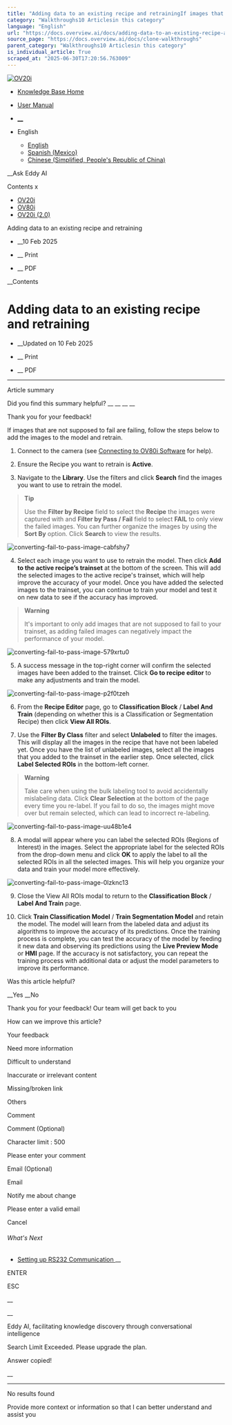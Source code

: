 ```yaml
---
title: "Adding data to an existing recipe and retrainingIf images that are not supposed to fail are failing, follow the steps below to add the images to the model and retrain. Connect to the camera (see Connecting to OV80i Software for help). Ensure the Recipe you want to retrain is Active . ..."
category: "Walkthroughs10 Articlesin this category"
language: "English"
url: "https://docs.overview.ai/docs/adding-data-to-an-existing-recipe-and-retraining-1"
source_page: "https://docs.overview.ai/docs/clone-walkthroughs"
parent_category: "Walkthroughs10 Articlesin this category"
is_individual_article: True
scraped_at: "2025-06-30T17:20:56.763009"
---
```


[ ![OV20i](https://cdn.document360.io/logo/863daf20-40fe-49e9-9c91-e3c6cfba55d1/2e22ebf07a24460d8065cff0cb46d3d4-OverviewLogo.png) ](https://www.overview.ai)

  * [Knowledge Base Home](https://docs.overview.ai)
  * [User Manual](https://docs.overview.ai/docs)



  * [ __](/v1/en)
  * English

    * [ English ](/docs/en/adding-data-to-an-existing-recipe-and-retraining-1 "en")
    * [ Spanish \(Mexico\) ](/docs/es-mx/adding-data-to-an-existing-recipe-and-retraining-1 "es-mx")
    * [ Chinese \(Simplified, People's Republic of China\) ](/docs/zh-cn/adding-data-to-an-existing-recipe-and-retraining-1 "zh-cn")




__Ask Eddy AI

Contents x

  * [ OV20i  ](start-here)
  * [ OV80i  ](start-here-1)
  * [ OV20i \(2.0\)  ](faq)



Adding data to an existing recipe and retraining

  *  __10 Feb 2025



  *  __ Print

  *  __ PDF




 __Contents

# Adding data to an existing recipe and retraining

  *  __Updated on 10 Feb 2025



  *  __ Print

  * __ PDF




* * *

Article summary

Did you find this summary helpful?  __ __ __ __

Thank you for your feedback\!

If images that are not supposed to fail are failing, follow the steps below to add the images to the model and retrain.

  1. Connect to the camera \(see [Connecting to OV80i Software](https://docs.overview.ai/docs/electrical-and-communication-1#connecting-to-the-ov80i-software) for help\).

  2. Ensure the Recipe you want to retrain is **Active**.

  3. Navigate to the **Library**. Use the filters and click **Search** find the images you want to use to retrain the model.

> **Tip**
> 
> Use the **Filter by Recipe** field to select the **Recipe** the images were captured with and **Filter by Pass / Fail** field to select **FAIL** to only view the failed images. You can further organize the images by using the **Sort By** option. Click **Search** to view the results.

![converting-fail-to-pass-image-cabfshy7](https://cdn.document360.io/863daf20-40fe-49e9-9c91-e3c6cfba55d1/Images/Documentation/converting-fail-to-pass-image-cabfshy7.png)

  4. Select each image you want to use to retrain the model. Then click **Add to the active recipe’s trainset** at the bottom of the screen. This will add the selected images to the active recipe's trainset, which will help improve the accuracy of your model. Once you have added the selected images to the trainset, you can continue to train your model and test it on new data to see if the accuracy has improved.

> **Warning**
> 
> It's important to only add images that are not supposed to fail to your trainset, as adding failed images can negatively impact the performance of your model.

![converting-fail-to-pass-image-579xrtu0](https://cdn.document360.io/863daf20-40fe-49e9-9c91-e3c6cfba55d1/Images/Documentation/converting-fail-to-pass-image-579xrtu0.png)

  5. A success message in the top-right corner will confirm the selected images have been added to the trainset. Click **Go to recipe editor** to make any adjustments and train the model.

![converting-fail-to-pass-image-p2f0tzeh](https://cdn.document360.io/863daf20-40fe-49e9-9c91-e3c6cfba55d1/Images/Documentation/converting-fail-to-pass-image-p2f0tzeh.png)

  6. From the **Recipe Editor** page, go to **Classification Block** / **Label And Train** \(depending on whether this is a Classification or Segmentation Recipe\) then click **View All ROIs**.

  7. Use the **Filter By Class** filter and select **Unlabeled** to filter the images. This will display all the images in the recipe that have not been labeled yet. Once you have the list of unlabeled images, select all the images that you added to the trainset in the earlier step. Once selected, click **Label Selected ROIs** in the bottom-left corner.

> **Warning**
> 
> Take care when using the bulk labeling tool to avoid accidentally mislabeling data. Click **Clear Selection** at the bottom of the page every time you re-label. If you fail to do so, the images might move over but remain selected, which can lead to incorrect re-labeling.

![converting-fail-to-pass-image-uu48b1e4](https://cdn.document360.io/863daf20-40fe-49e9-9c91-e3c6cfba55d1/Images/Documentation/converting-fail-to-pass-image-uu48b1e4.png)

  8. A modal will appear where you can label the selected ROIs \(Regions of Interest\) in the images. Select the appropriate label for the selected ROIs from the drop-down menu and click **OK** to apply the label to all the selected ROIs in all the selected images. This will help you organize your data and train your model more effectively.

![converting-fail-to-pass-image-0lzknc13](https://cdn.document360.io/863daf20-40fe-49e9-9c91-e3c6cfba55d1/Images/Documentation/converting-fail-to-pass-image-0lzknc13.png)

  9. Close the View All ROIs modal to return to the **Classification Block** / **Label And Train** page.

  10. Click **Train Classification Model** / **Train Segmentation Model** and retain the model. The model will learn from the labeled data and adjust its algorithms to improve the accuracy of its predictions. Once the training process is complete, you can test the accuracy of the model by feeding it new data and observing its predictions using the **Live Preview Mode** or **HMI** page. If the accuracy is not satisfactory, you can repeat the training process with additional data or adjust the model parameters to improve its performance.




Was this article helpful?

__Yes __No

Thank you for your feedback\! Our team will get back to you

How can we improve this article?

Your feedback

Need more information

Difficult to understand

Inaccurate or irrelevant content

Missing/broken link

Others

Comment

Comment \(Optional\)

Character limit : 500

Please enter your comment

Email \(Optional\)

Email

Notify me about change  


Please enter a valid email

Cancel

###### What's Next

  * [ Setting up RS232 Communication ](/docs/rs232-1) __



ENTER

ESC

 __

__

Eddy AI, facilitating knowledge discovery through conversational intelligence

Search Limit Exceeded. Please upgrade the plan.

Answer copied\!

__

__ __

No results found

Provide more context or information so that I can better understand and assist you
